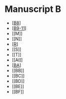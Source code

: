 # Manuscript B

* [[B8]]
* [[B9-11]]
* [[M]]
* [[N]]
* [[R]]
* [[S]]
* [[T]]
* [[AI]]
* [[BA]]
* [[BB]]
* [[BC]]
* [[BD]]
* [[BE]]
* [[BF]]


[//begin]: # "Autogenerated link references for markdown compatibility"
[B8]: B8 "MEE 4, 8 = TM.75.G.2007"
[B9-11]: B9-11 "MEE 4, 9 + MEE 4, 10 + MEE 4, 11 = TM.75.G.2004+TM.75.G.2001+TM.75.G.2003"
[R]: R "MEE 4, 27 = TM.75.G.5305"
[BA]: BA "MEE 4 65 = TM.75.G.4525"
[//end]: # "Autogenerated link references"